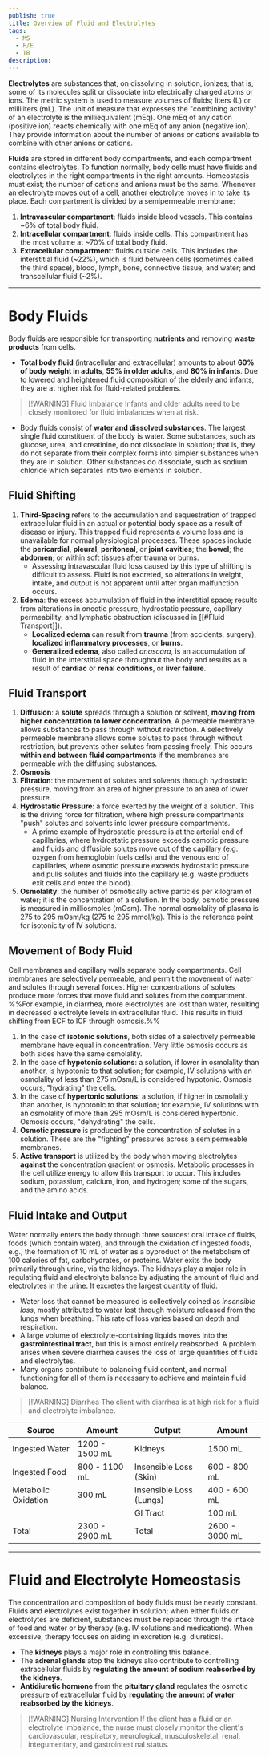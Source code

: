 ```yaml
---
publish: true
title: Overview of Fluid and Electrolytes
tags:
  - MS
  - F/E
  - TB
description:
---
```

**Electrolytes** are substances that, on dissolving in solution, ionizes; that is, some of its molecules split or dissociate into electrically charged atoms or ions. The metric system is used to measure volumes of fluids; liters (L) or milliliters (mL). The unit of measure that expresses the "combining activity" of an electrolyte is the milliequivalent (mEq). One mEq of any cation (positive ion) reacts chemically with one mEq of any anion (negative ion). They provide information about the number of anions or cations available to combine with other anions or cations.

**Fluids** are stored in different body compartments, and each compartment contains electrolytes. To function normally, body cells must have fluids and electrolytes in the right compartments in the right amounts. Homeostasis must exist; the number of cations and anions must be the same. Whenever an electrolyte moves out of a cell, another electrolyte moves in to take its place. Each compartment is divided by a semipermeable membrane:
1. **Intravascular compartment**: fluids inside blood vessels. This contains ~6% of total body fluid.
2. **Intracellular compartment**: fluids inside cells. This compartment has the most volume at ~70% of total body fluid.
3. **Extracellular compartment**: fluids outside cells. This includes the interstitial fluid (~22%), which is fluid between cells (sometimes called the third space), blood, lymph, bone, connective tissue, and water; and transcellular fluid (~2%).

___

# Body Fluids
Body fluids are responsible for transporting **nutrients** and removing **waste products** from cells.
- **Total body fluid** (intracellular and extracellular) amounts to about **60% of body weight in adults**, **55% in older adults**, and **80% in infants**. Due to lowered and heightened fluid composition of the elderly and infants, they are at higher risk for fluid-related problems.

>[!WARNING] Fluid Imbalance
>Infants and older adults need to be closely monitored for fluid imbalances when at risk.

- Body fluids consist of **water and dissolved substances**. The largest single fluid constituent of the body is water. Some substances, such as glucose, urea, and creatinine, do not dissociate in solution; that is, they do not separate from their complex forms into simpler substances when they are in solution. Other substances do dissociate, such as sodium chloride which separates into two elements in solution.
## Fluid Shifting
1. **Third-Spacing** refers to the accumulation and sequestration of trapped extracellular fluid in an actual or potential body space as a result of disease or injury. This trapped fluid represents a volume loss and is unavailable for normal physiological processes. These spaces include the **pericardial**, **pleural**, **peritoneal**, or **joint cavities**; the **bowel**; the **abdomen**; or within soft tissues after trauma or burns.
	- Assessing intravascular fluid loss caused by this type of shifting is difficult to assess. Fluid is not excreted, so alterations in weight, intake, and output is not apparent until after organ malfunction occurs.
2. **Edema**: the excess accumulation of fluid in the interstitial space; results from alterations in oncotic pressure, hydrostatic pressure, capillary permeability, and lymphatic obstruction (discussed in [[#Fluid Transport]]).
	- **Localized edema** can result from **trauma** (from accidents, surgery), **localized inflammatory processes**, or **burns**.
	- **Generalized edema**, also called *anascara*, is an accumulation of fluid in the interstitial space throughout the body and results as a result of **cardiac** or **renal conditions**, or **liver failure**.
## Fluid Transport
1. **Diffusion**: a **solute** spreads through a solution or solvent, **moving from higher concentration to lower concentration**. A permeable membrane allows substances to pass through without restriction. A selectively permeable membrane allows some solutes to pass through without restriction, but prevents other solutes from passing freely. This occurs **within and between fluid compartments** if the membranes are permeable with the diffusing substances.
2. **Osmosis**
3. **Filtration**: the movement of solutes and solvents through hydrostatic pressure, moving from an area of higher pressure to an area of lower pressure.
4. **Hydrostatic Pressure**: a force exerted by the weight of a solution. This is the driving force for filtration, where high pressure compartments "push" solutes and solvents into lower pressure compartments.
	- A prime example of hydrostatic pressure is at the arterial end of capillaries, where hydrostatic pressure exceeds osmotic pressure and fluids and diffusible solutes move out of the capillary (e.g. oxygen from hemoglobin fuels cells) and the venous end of capillaries, where osmotic pressure exceeds hydrostatic pressure and pulls solutes and fluids into the capillary (e.g. waste products exit cells and enter the blood).
5. **Osmolality**: the number of osmotically active particles per kilogram of water; it is the concentration of a solution. In the body, osmotic pressure is measured in milliosmoles (mOsm). The normal osmolality of plasma is 275 to 295 mOsm/kg (275 to 295 mmol/kg). This is the reference point for isotonicity of IV solutions.
## Movement of Body Fluid
Cell membranes and capillary walls separate body compartments. Cell membranes are selectively permeable, and permit the movement of water and solutes through several forces. Higher concentrations of solutes produce more forces that move fluid and solutes from the compartment. %%For example, in diarrhea, more electrolytes are lost than water, resulting in decreased electrolyte levels in extracellular fluid. This results in fluid shifting from ECF to ICF through osmosis.%%
1. In the case of **isotonic solutions**, both sides of a selectively permeable membrane have equal in concentration. Very little osmosis occurs as both sides have the same osmolality.
2. In the case of **hypotonic solutions**: a solution, if lower in osmolality than another, is hypotonic to that solution; for example, IV solutions with an osmolality of less than 275 mOsm/L is considered hypotonic. Osmosis occurs, "hydrating" the cells.
3. In the case of **hypertonic solutions**: a solution, if higher in osmolality than another, is hypotonic to that solution; for example, IV solutions with an osmolality of more than 295 mOsm/L is considered hypertonic. Osmosis occurs, "dehydrating" the cells.
4. **Osmotic pressure** is produced by the concentration of solutes in a solution. These are the "fighting" pressures across a semipermeable membranes.
5. **Active transport** is utilized by the body when moving electrolytes **against** the concentration gradient or osmosis. Metabolic processes in the cell utilize energy to allow this transport to occur. This includes sodium, potassium, calcium, iron, and hydrogen; some of the sugars, and the amino acids.
## Fluid Intake and Output
Water normally enters the body through three sources: oral intake of fluids, foods (which contain water), and through the oxidation of ingested foods, e.g., the formation of 10 mL of water as a byproduct of the metabolism of 100 calories of fat, carbohydrates, or proteins. Water exits the body primarily through urine, via the kidneys. The kidneys play a major role in regulating fluid and electrolyte balance by adjusting the amount of fluid and electrolytes in the urine. It excretes the largest quantity of fluid.
- Water loss that cannot be measured is collectively coined as *insensible loss*, mostly attributed to water lost through moisture released from the lungs when breathing. This rate of loss varies based on depth and respiration.
- A large volume of electrolyte-containing liquids moves into the **gastrointestinal tract**, but this is almost entirely reabsorbed. A problem arises when severe diarrhea causes the loss of large quantities of fluids and electrolytes.
- Many organs contribute to balancing fluid content, and normal functioning for all of them is necessary to achieve and maintain fluid balance.

>[!WARNING] Diarrhea
>The client with diarrhea is at high risk for a fluid and electrolyte imbalance.

| Source              | Amount         | Output                  | Amount         |
| ------------------- | -------------- | ----------------------- | -------------- |
| Ingested Water      | 1200 - 1500 mL | Kidneys                 | 1500 mL        |
| Ingested Food       | 800 - 1100 mL  | Insensible Loss (Skin)  | 600 - 800 mL   |
| Metabolic Oxidation | 300 mL         | Insensible Loss (Lungs) | 400 - 600 mL   |
|                     |                | GI Tract                | 100 mL         |
| Total               | 2300 - 2900 mL | Total                   | 2600 - 3000 mL |

___

# Fluid and Electrolyte Homeostasis
The concentration and composition of body fluids must be nearly constant. Fluids and electrolytes exist together in solution; when either fluids or electrolytes are deficient, substances must be replaced through the intake of food and water or by therapy (e.g. IV solutions and medications). When excessive, therapy focuses on aiding in excretion (e.g. diuretics).
- The **kidneys** plays a major role in controlling this balance.
- The **adrenal glands** atop the kidneys also contribute to controlling extracellular fluids by **regulating the amount of sodium reabsorbed by the kidneys**.
- **Antidiuretic hormone** from the **pituitary gland** regulates the osmotic pressure of extracellular fluid by **regulating the amount of water reabsorbed by the kidneys**.

>[!WARNING] Nursing Intervention
>If the client has a fluid or an electrolyte imbalance, the nurse must closely monitor the client's cardiovascular, respiratory, neurological, musculoskeletal, renal, integumentary, and gastrointestinal status.
